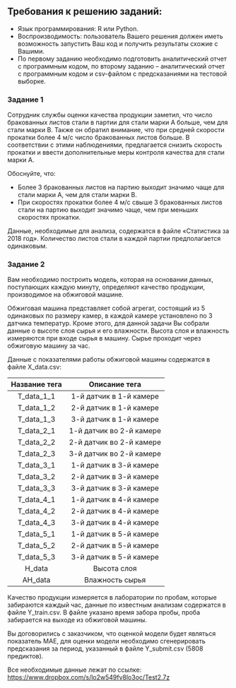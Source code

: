 ## Требования к решению заданий:

* Язык программирования: R или Python. 
* Воспроизводимость: пользователь Вашего решения должен иметь возможность запустить Ваш код и получить результаты схожие с Вашими.
* По первому заданию необходимо подготовить аналитический отчет с программным кодом, по второму заданию – аналитический отчет с программным кодом и csv-файлом с предсказаниями на тестовой выборке.
### Задание 1
Сотрудник службы оценки качества продукции заметил, что число бракованных листов стали в партии для стали марки A больше, чем для стали марки B. Также он обратил внимание, что при средней скорости прокатки более 4 м/с число бракованных листов больше. В соответствии с этими наблюдениями, предлагается снизить скорость прокатки и ввести дополнительные меры контроля качества для стали марки A.

Обоснуйте, что:
* Более 3 бракованных листов на партию выходит значимо чаще для стали марки А, чем для стали марки B.
* При скоростях прокатки более 4 м/с свыше 3 бракованных листов стали на партию выходит значимо чаще, чем при меньших скоростях прокатки.

Данные, необходимые для анализа, содержатся в файле «Статистика за 2018 год». Количество листов стали в каждой партии предполагается одинаковым. 

### Задание 2
Вам необходимо построить модель, которая на основании данных, поступающих каждую минуту, определяют качество продукции, производимое на обжиговой машине.

Обжиговая машина представляет собой агрегат, состоящий из 5 одинаковых по размеру камер, в каждой камере установлено по 3 датчика температур. Кроме этого, для данной задачи Вы собрали данные о высоте слоя сырья и его влажности. Высота слоя и влажность измеряются при входе сырья в машину. Сырье проходит через обжиговую машину за час.

Данные с показателями работы обжиговой машины содержатся в файле X_data.csv:

|Название тега|	Описание тега|
| :---: | :---:|
|T_data_1_1	|1-й датчик в 1-й камере|
|T_data_1_2	|2-й датчик в 1-й камере|
|T_data_1_3	|3-й датчик в 1-й камере|
|T_data_2_1	|1-й датчик во 2-й камере|
|T_data_2_2	|2-й датчик во 2-й камере|
|T_data_2_3	|3-й датчик во 2-й камере|
|T_data_3_1	|1-й датчик в 3-й камере|
|T_data_3_2	|2-й датчик в 3-й камере|
|T_data_3_3	|3-й датчик в 3-й камере|
|T_data_4_1	|1-й датчик в 4-й камере|
|T_data_4_2	|2-й датчик в 4-й камере|
|T_data_4_3	|3-й датчик в 4-й камере|
|T_data_5_1	|1-й датчик в 5-й камере|
|T_data_5_2	|2-й датчик в 5-й камере|
|T_data_5_3	|3-й датчик в 5-й камере|
|H_data	|Высота слоя|
|AH_data	|Влажность сырья|

Качество продукции измеряется в лаборатории по пробам, которые забираются каждый час, данные по известным анализам содержатся в файле Y_train.csv. В файле указано время забора пробы, проба забирается на выходе из обжиговой машины.

Вы договорились с заказчиком, что оценкой модели будет являться показатель MAE, для оценки модели необходимо сгенерировать предсказания за период, указанный в файле Y_submit.csv (5808 предиктов).

Все необходимые данные лежат по ссылке: 
https://www.dropbox.com/s/lo2w549fv8lo3oc/Test2.7z
